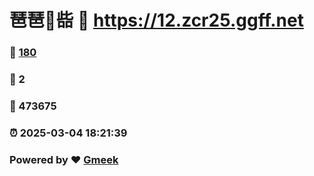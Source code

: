 # 琶琶🔭啙 :link: https://12.zcr25.ggff.net 
### :page_facing_up: [180](https://12.zcr25.ggff.net/tag.html) 
### :speech_balloon: 2 
### :hibiscus: 473675 
### :alarm_clock: 2025-03-04 18:21:39 
### Powered by :heart: [Gmeek](https://github.com/Meekdai/Gmeek)
